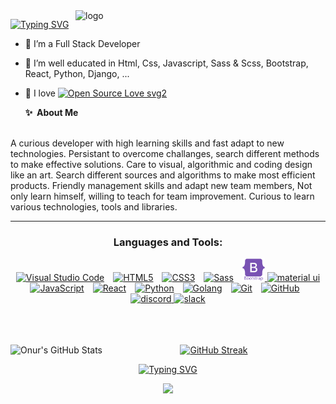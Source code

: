 <a href="https://www.linkedin.com/in/sinan-altundag/">
<img src="images/developerReactBackground.jpeg" width="400" align="right" alt="logo">
</a>

[![Typing SVG](https://readme-typing-svg.herokuapp.com?font=Timmana&size=30&duration=6000&color=0765F7&center=true&vCenter=true&lines=Hello%F0%9F%91%8B+My+name+is+Onur+++)](https://git.io/typing-svg)

- 👀 I’m a Full Stack Developer
- 🌱 I’m well educated in Html, Css, Javascript, Sass & Scss, Bootstrap, React, Python, Django, ...
- 💞️ I love [![Open Source Love svg2](https://badges.frapsoft.com/os/v2/open-source.svg?v=103)](https://github.com/)

  <summary><b>✨&nbsp;&nbsp;About&nbsp;Me</b></summary>
  <br/>
<p>
  A curious developer with high learning skills and fast adapt to new technologies. Persistant to overcome challanges, search different methods to make effective solutions. Care to visual, algorithmic and coding design like an art.  Search different sources and algorithms to make most efficient products. Friendly management skills and adapt new team members, Not only learn himself, willing to teach for team improvement. Curious to learn various technologies, tools and libraries.  
</p>

---

<div align="center">
    


### Languages and Tools:

<div align="center">
<a href="https://code.visualstudio.com/" target="_blank"><img alt="Visual Studio Code" width="36px" src="https://cdn.jsdelivr.net/gh/devicons/devicon/icons/vscode/vscode-original.svg" style="padding-right:10px;" /></a>
<a href="https://www.w3.org/html/" target="_blank"><img alt="HTML5" width="36px" src="https://cdn.jsdelivr.net/gh/devicons/devicon/icons/html5/html5-original.svg" style="padding-right:10px;" /></a>
<a href="https://www.w3schools.com/css/" target="_blank"><img  alt="CSS3" width="36px" src="https://cdn.jsdelivr.net/gh/devicons/devicon/icons/css3/css3-original.svg" style="padding-right:10px;" /></a>
<a href="https://sass-lang.com/" target="_blank"><img  alt="Sass" width="36px" src="https://cdn.jsdelivr.net/gh/devicons/devicon/icons/sass/sass-original.svg" style="padding-right:10px;" /></a>
<a href="https://getbootstrap.com" target="_blank"> <img src="https://raw.githubusercontent.com/devicons/devicon/master/icons/bootstrap/bootstrap-plain-wordmark.svg" alt="bootstrap" width="36px" /> </a>
<a href="https://mui.com/" target="_blank"> <img src="https://v4.mui.com/static/logo_raw.svg" alt="material ui" width="36px" /> </a>
<a href="https://developer.mozilla.org/en-US/docs/Web/JavaScript" target="_blank"><img  alt="JavaScript" width="36px" src="https://cdn.jsdelivr.net/gh/devicons/devicon/icons/javascript/javascript-original.svg" style="padding-right:10px;" /></a>
<a href="https://reactjs.org/" target="_blank"><img  alt="React" width="36px" src="https://cdn.jsdelivr.net/gh/devicons/devicon/icons/react/react-original.svg" style="padding-right:10px;" /></a>
<a href="https://www.python.org/" target="_blank"><img  alt="Python" width="36px" src="https://cdn.jsdelivr.net/gh/devicons/devicon/icons/python/python-original.svg" style="padding-right:10px;" /></a>
<a href="https://www.djangoproject.com/" target="_blank"><img  alt="Golang" width="36px" src="https://cdn.jsdelivr.net/gh/devicons/devicon/icons/django/django-original.svg" style="padding-right:10px;" /></a>
<a href="https://git-scm.com/" target="_blank"><img  alt="Git" width="36px" src="https://cdn.jsdelivr.net/gh/devicons/devicon/icons/git/git-original.svg" style="padding-right:10px;" /></a>
<a href="https://github.com/" target="_blank"><img  alt="GitHub" width="36px" src="https://user-images.githubusercontent.com/3369400/139447912-e0f43f33-6d9f-45f8-be46-2df5bbc91289.png" style="padding-right:10px;" /></a>
<a href="https://discord.com/" target="_blank"> <img src="https://cdn4.iconfinder.com/data/icons/logos-and-brands/512/91_Discord_logo_logos-512.png" alt="discord" width="30" height="30"/> </a> 
<a href="https://slack.com/intl/en-tr/" target="_blank"> <img src="https://cdn.brandfolder.io/5H442O3W/as/pl546j-7le8zk-4nzzs1/Slack_Mark_Web.png" alt="slack" width="37" height="37"/> </a>

</div>
    </div>
<br />
<br />

<!--  <div align="center">
 <img align="center" alt="React" width="26px" src="https://cdn.jsdelivr.net/gh/devicons/devicon/icons/react/react-original.svg" style="padding-right:10px;" /> &nbsp;Some React Projects

 <br/>

</div> -->

  <br/>
  <div align="center">
    
 <img align="left" alt="Onur's GitHub Stats" src="https://github-readme-stats.vercel.app/api?username=Onurapple&show_icons=true&hide_border=false&title_color=ff652f&icon_color=FFE400&bg_color=09131B&text_color=ffffff&border_color=0c1a25" />


[![GitHub Streak](https://github-readme-streak-stats.herokuapp.com?user=Onurapple&theme=dark&date_format=M%20j%5B%2C%20Y%5D&ring=DD382B&fire=DD2727)](https://www.linkedin.com/in/sinan-altundag/)

</div>

<div align="center">
    
[![Typing SVG](https://readme-typing-svg.herokuapp.com?font=Timmana&size=30&duration=6000&color=F74747&center=true&vCenter=true&lines=%F0%9F%94%97+Connect+with+me)](https://git.io/typing-svg)

<!-- ### 📩 Connect with me: -->

<div> 
  <a href="https://www.linkedin.com/in/developeronur/" target="_blank"><img src="https://img.shields.io/badge/-LinkedIn-%230077B5?style=for-the-badge&logo=linkedin&logoColor=white" target="_blank"></a> 
</div>

